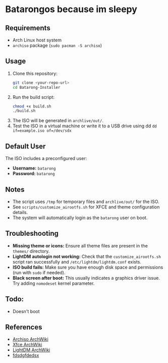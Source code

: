 # Batarongos because im sleepy

## Requirements
- Arch Linux host system
- `archiso` package (`sudo pacman -S archiso`)

## Usage
1. Clone this repository:
   ```bash
   git clone <your-repo-url>
   cd Batarong-Installer
   ```
2. Run the build script:
   ```bash
   chmod +x build.sh
   ./build.sh
   ```
3. The ISO will be generated in `archlive/out/`.
4. Test the ISO in a virtual machine or write it to a USB drive using dd `dd if=example.iso of=/dev/sdx`

## Default User
The ISO includes a preconfigured user:
- **Username:** `batarong`
- **Password:** `batarong`

## Notes
- The script uses `/tmp` for temporary files and `archlive/out/` for the ISO.
- See `scripts/customize_airootfs.sh` for XFCE and theme configuration details.
- The system will automatically login as the `batarong` user on boot.

## Troubleshooting
- **Missing theme or icons:** Ensure all theme files are present in the `themes/` directory.
- **LightDM autologin not working:** Check that the `customize_airootfs.sh` script ran successfully and `/etc/lightdm/lightdm.conf` exists.
- **ISO build fails:** Make sure you have enough disk space and permissions (run with `sudo` if needed).
- **Black screen after boot:** This usually indicates a graphics driver issue. Try adding `nomodeset` kernel parameter.

## Todo:
- Doesn't boot

## References
- [Archiso ArchWiki](https://wiki.archlinux.org/title/Archiso)
- [Xfce ArchWiki](https://wiki.archlinux.org/title/Xfce)
- [LightDM ArchWiki](https://wiki.archlinux.org/title/LightDM)
- [fdsdgfdedsx](https://en.wikipedia.org/wiki/Justin_Bieber)
